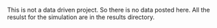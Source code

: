 This is not a data driven project. So there is no data posted here. All the resulst for the simulation are in the results directory.
